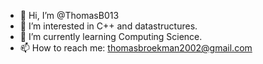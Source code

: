 - 👋 Hi, I’m @ThomasB013
- 👀 I’m interested in C++ and datastructures.
- 🌱 I’m currently learning Computing Science.
- 📫 How to reach me: thomasbroekman2002@gmail.com

<!---
ThomasB013/ThomasB013 is a ✨ special ✨ repository because its `README.md` (this file) appears on your GitHub profile.
You can click the Preview link to take a look at your changes.
--->
